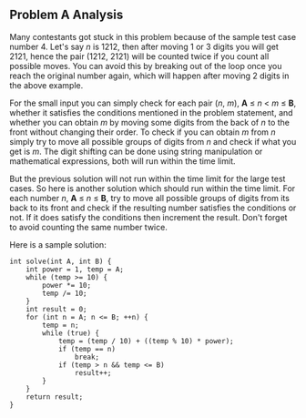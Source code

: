 Problem A Analysis
------------------

Many contestants got stuck in this problem because of the sample test case number 4. Let's say  _n_  is 1212, then after moving 1 or 3 digits you will get 2121, hence the pair (1212, 2121) will be counted twice if you count all possible moves. You can avoid this by breaking out of the loop once you reach the original number again, which will happen after moving 2 digits in the above example.

For the small input you can simply check for each pair (_n_,  _m_),  **A**  ≤  _n_  <  _m_  ≤  **B**, whether it satisfies the conditions mentioned in the problem statement, and whether you can obtain  _m_  by moving some digits from the back of  _n_  to the front without changing their order. To check if you can obtain  _m_  from  _n_  simply try to move all possible groups of digits from  _n_  and check if what you get is  _m_. The digit shifting can be done using string manipulation or mathematical expressions, both will run within the time limit.

But the previous solution will not run within the time limit for the large test cases. So here is another solution which should run within the time limit. For each number  _n_,  **A**  ≤  _n_  ≤  **B**, try to move all possible groups of digits from its back to its front and check if the resulting number satisfies the conditions or not. If it does satisfy the conditions then increment the result. Don't forget to avoid counting the same number twice.

Here is a sample solution:

```
int solve(int A, int B) {
    int power = 1, temp = A;
    while (temp >= 10) {
        power *= 10;
        temp /= 10;
    }
    int result = 0;
    for (int n = A; n <= B; ++n) {
        temp = n;
        while (true) {
            temp = (temp / 10) + ((temp % 10) * power);
            if (temp == n)
                break;
            if (temp > n && temp <= B)
                result++;
        }
    }
    return result;
}
```

